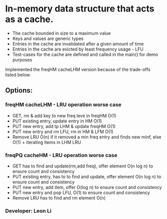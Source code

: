 # In-memory data structure that acts as a cache.
- The cache bounded in size to a maximum value
- Keys and values are generic types
- Entries in the cache are invalidated after a given amount of time
- Entries in the cache are evicted by least frequency usage - LFU
- Test-cases for the cache are defined and called in the main() for demo purposes

Implemented the freqHM cacheLHM version because of the trade-offs listed below.

## Options:

### freqHM cacheLHM - LRU operation worse case
- GET, rm & add key to new freq leve in freqHM O(1)
- PUT existing entry, update entry in HM O(1)
- PUT new entry, add tp LHM & update freqHM O(1)
- PUT new entry and rm LFU, rm in HM & LFM O(1)
- Remove LRU O(n) if it removed a min freq entry and finds new minf,
	else O(1) + iterating items in LHM LRU

### freqPQ cacheHM - LRU operation worse case
- GET has to find and update(rm,add freq), offer element O(n log n) to ensure count and consistency
- PUT existing entry, has to to find and update, offer element O(n log n) to ensure count and consistency
- PUT new entry, add item, offer O(log n) to ensure count and consistency
- PUT new entry and pop LFU, O(1) to ensure count and consistency
- Remove LRU has to find and rm element O(n)


### Developer: Leon Li
